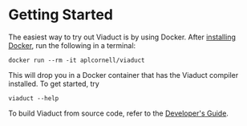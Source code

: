 # Getting Started

The easiest way to try out Viaduct is by using Docker.
After [installing Docker](https://docs.docker.com/get-docker/),
run the following in a terminal:

```shell
docker run --rm -it aplcornell/viaduct
```

This will drop you in a Docker container that has the Viaduct compiler installed. To get started, try

```shell
viaduct --help
```

To build Viaduct from source code, refer to the [Developer's Guide](developer-guide/building.md).
